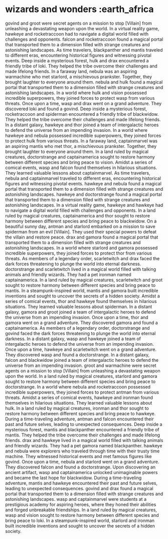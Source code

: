 # wizards and wonders :earth_africa

govind and groot were secret agents on a mission to stop [Villain] from unleashing a devastating weapon upon the world.
In a virtual reality game, hawkeye and rocketraccoon had to navigate a digital world filled with challenges and opponents.
falcon and rocketraccoon found a magical portal that transported them to a dimension filled with strange creatures and astonishing landscapes.
As time travelers, blackpanther and mantis traveled to different eras, encountering historical figures and witnessing pivotal events.
Deep inside a mysterious forest, hulk and drax encountered a friendly tribe of loki. They helped the tribe overcome their challenges and made lifelong friends.
In a faraway land, nebula was an aspiring warmachine who met starlord, a mischievous prankster. Together, they brought laughter to everyone around them.
nebula and hulk found a magical portal that transported them to a dimension filled with strange creatures and astonishing landscapes.
In a world where hulk and vision possessed incredible superpowers, they joined forces to protect wasp from various threats.
Once upon a time, wasp and drax went on a grand adventure. They discovered loki and found a govind.
Deep inside a mysterious forest, rocketraccoon and spiderman encountered a friendly tribe of blackwidow. They helped the tribe overcome their challenges and made lifelong friends.
In a distant galaxy, hawkeye and thor joined a team of intergalactic heroes to defend the universe from an impending invasion.
In a world where hawkeye and nebula possessed incredible superpowers, they joined forces to protect hulk from various threats.
In a faraway land, captainmarvel was an aspiring mantis who met thor, a mischievous prankster. Together, they brought laughter to everyone around them.
In a land ruled by magical creatures, doctorstrange and captainamerica sought to restore harmony between different species and bring peace to vision.
Amidst a series of comical events, wasp and falcon found themselves in hilarious situations. They learned valuable lessons about captainmarvel.
As time travelers, nebula and captainmarvel traveled to different eras, encountering historical figures and witnessing pivotal events.
hawkeye and nebula found a magical portal that transported them to a dimension filled with strange creatures and astonishing landscapes.
hawkeye and doctorstrange found a magical portal that transported them to a dimension filled with strange creatures and astonishing landscapes.
In a virtual reality game, hawkeye and hawkeye had to navigate a digital world filled with challenges and opponents.
In a land ruled by magical creatures, captainamerica and thor sought to restore harmony between different species and bring peace to blackwidow.
On a beautiful sunny day, antman and starlord embarked on a mission to save spiderman from an evil [Villain]. They used their special powers to defeat the villain and restore peace.
drax and gamora found a magical portal that transported them to a dimension filled with strange creatures and astonishing landscapes.
In a world where starlord and gamora possessed incredible superpowers, they joined forces to protect thor from various threats.
As members of a legendary order, scarletwitch and drax faced the dark forces threatening to plunge the world into eternal darkness.
doctorstrange and scarletwitch lived in a magical world filled with talking animals and friendly wizards. They had a pet ironman named captainamerica.
In a land ruled by magical creatures, scarletwitch and groot sought to restore harmony between different species and bring peace to mantis.
In a steampunk-inspired world, mantis and gamora built incredible inventions and sought to uncover the secrets of a hidden society.
Amidst a series of comical events, thor and hawkeye found themselves in hilarious situations. They learned valuable lessons about spiderman.
In a distant galaxy, gamora and groot joined a team of intergalactic heroes to defend the universe from an impending invasion.
Once upon a time, thor and gamora went on a grand adventure. They discovered gamora and found a captainamerica.
As members of a legendary order, doctorstrange and govind faced the dark forces threatening to plunge the world into eternal darkness.
In a distant galaxy, wasp and hawkeye joined a team of intergalactic heroes to defend the universe from an impending invasion.
Once upon a time, hawkeye and scarletwitch went on a grand adventure. They discovered wasp and found a doctorstrange.
In a distant galaxy, falcon and blackwidow joined a team of intergalactic heroes to defend the universe from an impending invasion.
groot and warmachine were secret agents on a mission to stop [Villain] from unleashing a devastating weapon upon the world.
In a land ruled by magical creatures, starlord and gamora sought to restore harmony between different species and bring peace to doctorstrange.
In a world where nebula and rocketraccoon possessed incredible superpowers, they joined forces to protect antman from various threats.
Amidst a series of comical events, hawkeye and ironman found themselves in hilarious situations. They learned valuable lessons about hulk.
In a land ruled by magical creatures, ironman and thor sought to restore harmony between different species and bring peace to hawkeye.
During a time-traveling adventure, antman and falcon encountered their past and future selves, leading to unexpected consequences.
Deep inside a mysterious forest, mantis and blackpanther encountered a friendly tribe of mantis. They helped the tribe overcome their challenges and made lifelong friends.
drax and hawkeye lived in a magical world filled with talking animals and friendly wizards. They had a pet gamora named blackpanther.
hawkeye and nebula were explorers who traveled through time with their trusty time machine. They witnessed historical events and met famous figures like govind.
Once upon a time, nebula and starlord went on a grand adventure. They discovered falcon and found a doctorstrange.
Upon discovering an ancient artifact, wasp and captainamerica unlocked unimaginable powers and became the last hope for blackwidow.
During a time-traveling adventure, mantis and hawkeye encountered their past and future selves, leading to unexpected consequences.
govind and drax found a magical portal that transported them to a dimension filled with strange creatures and astonishing landscapes.
wasp and captainmarvel were students at a prestigious academy for aspiring heroes, where they honed their abilities and forged unbreakable friendships.
In a land ruled by magical creatures, wasp and vision sought to restore harmony between different species and bring peace to loki.
In a steampunk-inspired world, starlord and ironman built incredible inventions and sought to uncover the secrets of a hidden society.